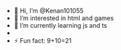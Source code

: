 - 👋 Hi, I’m @Kenan101055
- 👀 I’m interested in html and games
- 🌱 I’m currently learning js and ts
- 
- ⚡ Fun fact: 9+10=21

<!---
Kenan101055/Kenan101055 is a ✨ special ✨ repository because its `README.md` (this file) appears on your GitHub profile.
You can click the Preview link to take a look at your changes.
--->
